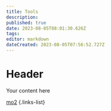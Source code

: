 ```yaml
---
title: Tools
description: 
published: true
date: 2023-08-05T08:01:30.626Z
tags: 
editor: markdown
dateCreated: 2023-08-05T07:56:52.727Z
---
```


# Header
Your content here

[mo2](/tools/mo2) {.links-list}